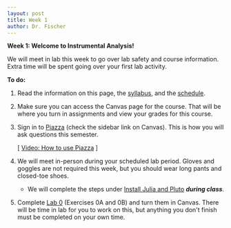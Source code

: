 ```yaml
---
layout: post
title: Week 1
author: Dr. Fischer
---
```


**Week 1: Welcome to Instrumental Analysis!**

We will meet in lab this week to go over lab safety and course information.  Extra time will be spent going over your first lab activity.

**To do:**

1. Read the information on this page, the [syllabus]({{site.url}}/course-information/syllabus), and the [schedule]({{site.url}}/course-information/schedule).

1. Make sure you can access the Canvas page for the course.  That will be where you turn in assignments and view your grades for this course.

1. Sign in to [Piazza](https://piazza.com) (check the sidebar link on Canvas).  This is how you will ask questions this semester.

      [ [Video: How to use Piazza](https://wcu.hosted.panopto.com/Panopto/Pages/Viewer.aspx?id=0abad82d-58e0-49c9-aa39-acb8012e0a2e) ]

1. We will meet in-person during your scheduled lab period.  Gloves and goggles are not required this week, but you should wear long pants and closed-toe shoes.

      - We will complete the steps under [Install Julia and Pluto]({{site.url}}/lab-0/#install-julia-and-pluto) ***during class***.
      
1. Complete [Lab 0](http://localhost:4000/lab-0/) (Exercises 0A and 0B) and turn them in Canvas.  There will be time in lab for you to work on this, but anything you don't finish must be completed on your own time.
